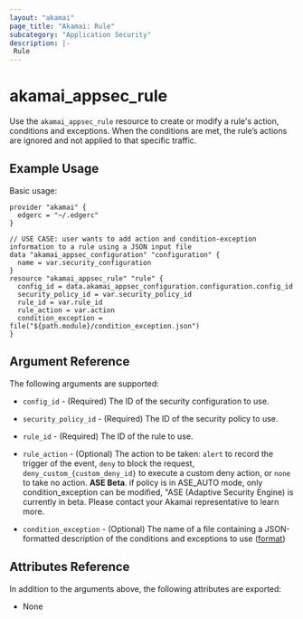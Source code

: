 ```yaml
---
layout: "akamai"
page_title: "Akamai: Rule"
subcategory: "Application Security"
description: |-
 Rule
---
```


# akamai_appsec_rule

Use the `akamai_appsec_rule` resource to create or modify a rule's action, conditions and exceptions. When the conditions are met, the rule’s actions are ignored and not applied to that specific traffic.

## Example Usage

Basic usage:

```hcl
provider "akamai" {
  edgerc = "~/.edgerc"
}

// USE CASE: user wants to add action and condition-exception information to a rule using a JSON input file
data "akamai_appsec_configuration" "configuration" {
  name = var.security_configuration
}
resource "akamai_appsec_rule" "rule" {
  config_id = data.akamai_appsec_configuration.configuration.config_id
  security_policy_id = var.security_policy_id
  rule_id = var.rule_id
  rule_action = var.action
  condition_exception = file("${path.module}/condition_exception.json")
}
```

## Argument Reference

The following arguments are supported:

* `config_id` - (Required) The ID of the security configuration to use.

* `security_policy_id` - (Required) The ID of the security policy to use.

* `rule_id` - (Required) The ID of the rule to use.

* `rule_action` - (Optional) The action to be taken: `alert` to record the trigger of the event, `deny` to block the request, `deny_custom_{custom_deny_id}` to execute a custom deny action, or `none` to take no action. __ASE Beta__. if policy is in ASE_AUTO mode, only condition_exception can be modified, "ASE (Adaptive Security Engine) is currently in beta. Please contact your Akamai representative to learn more.

* `condition_exception` - (Optional) The name of a file containing a JSON-formatted description of the conditions and exceptions to use ([format](https://developer.akamai.com/api/cloud_security/application_security/v1.html#putconditionexception))

## Attributes Reference

In addition to the arguments above, the following attributes are exported:

* None

